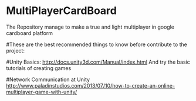 # MultiPlayerCardBoard
The Repository manage to make a true and light multiplayer  in google cardboard platform


#These are the best recommended things to  know before contribute to the project:


#Unity Basics:
http://docs.unity3d.com/Manual/index.html
And try the basic tutorials of creating games


#Network Communication at Unity
  http://www.paladinstudios.com/2013/07/10/how-to-create-an-online-multiplayer-game-with-unity/
